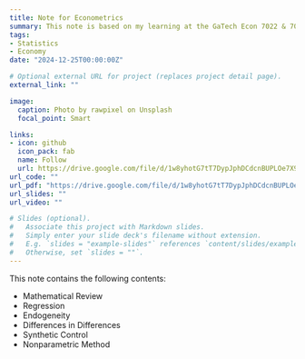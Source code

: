 ```yaml
---
title: Note for Econometrics
summary: This note is based on my learning at the GaTech Econ 7022 & 7023 and my self-study on these topics. Thanks a lot to Professor Karen Yan and Professor Haizeng Li's excellent teaching!
tags:
- Statistics
- Economy
date: "2024-12-25T00:00:00Z"

# Optional external URL for project (replaces project detail page).
external_link: ""

image:
  caption: Photo by rawpixel on Unsplash
  focal_point: Smart

links:
- icon: github
  icon_pack: fab
  name: Follow
  url: https://drive.google.com/file/d/1w8yhotG7tT7DypJphDCdcnBUPLOe7X9N/view?usp=sharing
url_code: ""
url_pdf: "https://drive.google.com/file/d/1w8yhotG7tT7DypJphDCdcnBUPLOe7X9N/view?usp=sharing"
url_slides: ""
url_video: ""

# Slides (optional).
#   Associate this project with Markdown slides.
#   Simply enter your slide deck's filename without extension.
#   E.g. `slides = "example-slides"` references `content/slides/example-slides.md`.
#   Otherwise, set `slides = ""`.
---
```


This note contains the following contents: 
  * Mathematical Review
  * Regression
  * Endogeneity
  * Differences in Differences
  * Synthetic Control
  * Nonparametric Method
